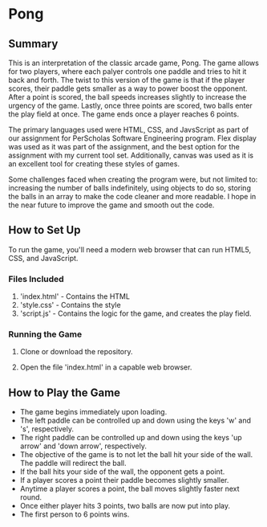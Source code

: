 # Pong

## Summary
This is an interpretation of the classic arcade game, Pong. The game allows for two players, where each palyer controls one paddle and tries to hit it back and forth. The twist to this version of the game is that if the player scores, their paddle gets smaller as a way to power boost the opponent. After a point is scored, the ball speeds increases slightly to increase the urgency of the game. Lastly, once three points are scored, two balls enter the play field at once. The game ends once a player reaches 6 points. 

The primary languages used were HTML, CSS, and JavsScript as part of our assignment for PerScholas Software Engineering program. Flex display was used as it was part of the assignment, and the best option for the assignment with my current tool set. Additionally, canvas was used as it is an excellent tool for creating these styles of games.

Some challenges faced when creating the program were, but not limited to: increasing the number of balls indefinitely, using objects to do so, storing the balls in an array to make the code cleaner and more readable. I hope in the near future to improve the game and smooth out the code.

## How to Set Up
To run the game, you'll need a modern web browser that can run HTML5, CSS, and JavaScript.

### Files Included
1. 'index.html' - Contains the HTML
2. 'style.css' - Contains the style
3. 'script.js' - Contains the logic for the game, and creates the play field.

### Running the Game
1. Clone or  download the repository. 

2. Open the file 'index.html' in a capable web browser.

## How to Play the Game
- The game begins immediately upon loading.
- The left paddle can be controlled up and down using the keys 'w' and 's', respectively. 
- The right paddle can be controlled up and down using the keys 'up arrow' and 'down arrow', respectively.
- The objective of the game is to not let the ball hit your side of the wall. The paddle will redirect the ball.
- If the ball hits your side of the wall, the opponent gets a point.
- If a player scores a point their paddle becomes slightly smaller.
- Anytime a player scores a point, the ball moves slightly faster next round. 
- Once either player hits 3 points, two balls are now put into play.
- The first person to 6 points wins.

